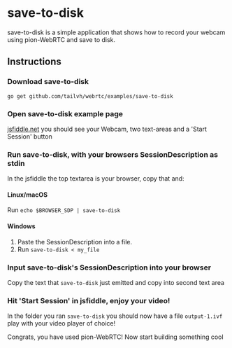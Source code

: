 # save-to-disk
save-to-disk is a simple application that shows how to record your webcam using pion-WebRTC and save to disk.

## Instructions
### Download save-to-disk
```
go get github.com/tailvh/webrtc/examples/save-to-disk
```

### Open save-to-disk example page
[jsfiddle.net](https://jsfiddle.net/dyj8qpek/1/) you should see your Webcam, two text-areas and a 'Start Session' button

### Run save-to-disk, with your browsers SessionDescription as stdin
In the jsfiddle the top textarea is your browser, copy that and:
#### Linux/macOS
Run `echo $BROWSER_SDP | save-to-disk`
#### Windows
1. Paste the SessionDescription into a file.
1. Run `save-to-disk < my_file`

### Input save-to-disk's SessionDescription into your browser
Copy the text that `save-to-disk` just emitted and copy into second text area

### Hit 'Start Session' in jsfiddle, enjoy your video!
In the folder you ran `save-to-disk` you should now have a file `output-1.ivf` play with your video player of choice!

Congrats, you have used pion-WebRTC! Now start building something cool
